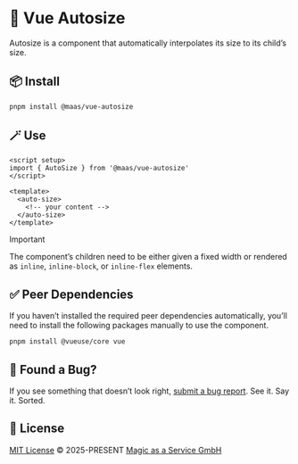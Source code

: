 # 📏 Vue Autosize

Autosize is a component that automatically interpolates its size to its child’s size.

## 📦 Install

```sh
pnpm install @maas/vue-autosize
```

## 🪄 Use

```vue
<script setup>
import { AutoSize } from '@maas/vue-autosize'
</script>

<template>
  <auto-size>
    <!-- your content -->
  </auto-size>
</template>
```

> [!IMPORTANT]
> The component’s children need to be either given a fixed width or rendered as `inline`, `inline-block`, or `inline-flex` elements.

## ✅ Peer Dependencies

If you haven’t installed the required peer dependencies automatically, you’ll need to install the following packages manually to use the component.

```sh
pnpm install @vueuse/core vue
```

## 🐛 Found a Bug?

If you see something that doesn’t look right, [submit a bug report](https://github.com/magicasaservice/vue-autosize/issues/new?assignees=&labels=bug%2Cpending+triage&template=bug_report.yml). See it. Say it. Sorted.

## 📄 License

[MIT License](https://github.com/magicasaservice/vue-autosize/blob/main/LICENSE) © 2025-PRESENT [Magic as a Service GmbH](https://github.com/magicasaservice)
